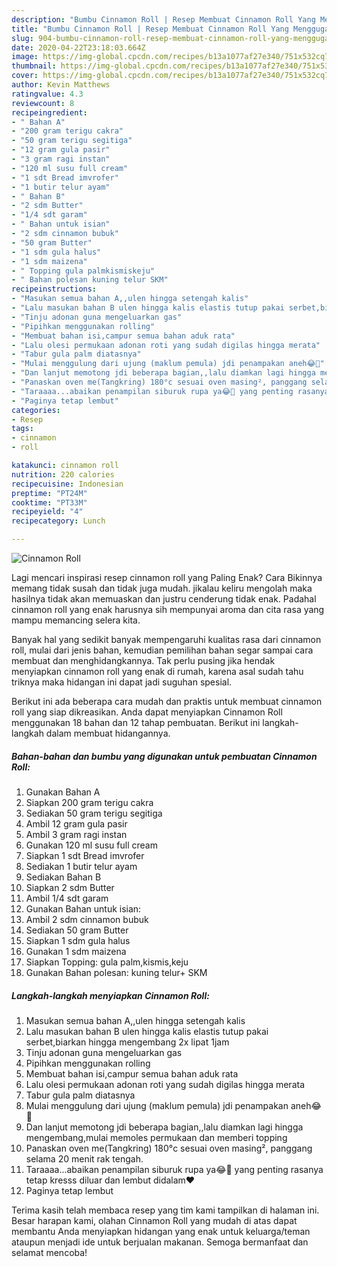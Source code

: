```yaml
---
description: "Bumbu Cinnamon Roll | Resep Membuat Cinnamon Roll Yang Menggugah Selera"
title: "Bumbu Cinnamon Roll | Resep Membuat Cinnamon Roll Yang Menggugah Selera"
slug: 904-bumbu-cinnamon-roll-resep-membuat-cinnamon-roll-yang-menggugah-selera
date: 2020-04-22T23:18:03.664Z
image: https://img-global.cpcdn.com/recipes/b13a1077af27e340/751x532cq70/cinnamon-roll-foto-resep-utama.jpg
thumbnail: https://img-global.cpcdn.com/recipes/b13a1077af27e340/751x532cq70/cinnamon-roll-foto-resep-utama.jpg
cover: https://img-global.cpcdn.com/recipes/b13a1077af27e340/751x532cq70/cinnamon-roll-foto-resep-utama.jpg
author: Kevin Matthews
ratingvalue: 4.3
reviewcount: 8
recipeingredient:
- " Bahan A"
- "200 gram terigu cakra"
- "50 gram terigu segitiga"
- "12 gram gula pasir"
- "3 gram ragi instan"
- "120 ml susu full cream"
- "1 sdt Bread imvrofer"
- "1 butir telur ayam"
- " Bahan B"
- "2 sdm Butter"
- "1/4 sdt garam"
- " Bahan untuk isian"
- "2 sdm cinnamon bubuk"
- "50 gram Butter"
- "1 sdm gula halus"
- "1 sdm maizena"
- " Topping gula palmkismiskeju"
- " Bahan polesan kuning telur SKM"
recipeinstructions:
- "Masukan semua bahan A,,ulen hingga setengah kalis"
- "Lalu masukan bahan B ulen hingga kalis elastis tutup pakai serbet,biarkan hingga mengembang 2x lipat 1jam"
- "Tinju adonan guna mengeluarkan gas"
- "Pipihkan menggunakan rolling"
- "Membuat bahan isi,campur semua bahan aduk rata"
- "Lalu olesi permukaan adonan roti yang sudah digilas hingga merata"
- "Tabur gula palm diatasnya"
- "Mulai menggulung dari ujung (maklum pemula) jdi penampakan aneh😂🤭"
- "Dan lanjut memotong jdi beberapa bagian,,lalu diamkan lagi hingga mengembang,mulai memoles permukaan dan memberi topping"
- "Panaskan oven me(Tangkring) 180°c sesuai oven masing², panggang selama 20 menit rak tengah."
- "Taraaaa...abaikan penampilan siburuk rupa ya😂🤭 yang penting rasanya tetap kresss diluar dan lembut didalam❤️"
- "Paginya tetap lembut"
categories:
- Resep
tags:
- cinnamon
- roll

katakunci: cinnamon roll 
nutrition: 220 calories
recipecuisine: Indonesian
preptime: "PT24M"
cooktime: "PT33M"
recipeyield: "4"
recipecategory: Lunch

---
```



![Cinnamon Roll](https://img-global.cpcdn.com/recipes/b13a1077af27e340/751x532cq70/cinnamon-roll-foto-resep-utama.jpg)

Lagi mencari inspirasi resep cinnamon roll yang Paling Enak? Cara Bikinnya memang tidak susah dan tidak juga mudah. jikalau keliru mengolah maka hasilnya tidak akan memuaskan dan justru cenderung tidak enak. Padahal cinnamon roll yang enak harusnya sih mempunyai aroma dan cita rasa yang mampu memancing selera kita.



Banyak hal yang sedikit banyak mempengaruhi kualitas rasa dari cinnamon roll, mulai dari jenis bahan, kemudian pemilihan bahan segar sampai cara membuat dan menghidangkannya. Tak perlu pusing jika hendak menyiapkan cinnamon roll yang enak di rumah, karena asal sudah tahu triknya maka hidangan ini dapat jadi suguhan spesial.


Berikut ini ada beberapa cara mudah dan praktis untuk membuat cinnamon roll yang siap dikreasikan. Anda dapat menyiapkan Cinnamon Roll menggunakan 18 bahan dan 12 tahap pembuatan. Berikut ini langkah-langkah dalam membuat hidangannya.

<!--inarticleads1-->

##### Bahan-bahan dan bumbu yang digunakan untuk pembuatan Cinnamon Roll:

1. Gunakan  Bahan A
1. Siapkan 200 gram terigu cakra
1. Sediakan 50 gram terigu segitiga
1. Ambil 12 gram gula pasir
1. Ambil 3 gram ragi instan
1. Gunakan 120 ml susu full cream
1. Siapkan 1 sdt Bread imvrofer
1. Sediakan 1 butir telur ayam
1. Sediakan  Bahan B
1. Siapkan 2 sdm Butter
1. Ambil 1/4 sdt garam
1. Gunakan  Bahan untuk isian:
1. Ambil 2 sdm cinnamon bubuk
1. Sediakan 50 gram Butter
1. Siapkan 1 sdm gula halus
1. Gunakan 1 sdm maizena
1. Siapkan  Topping: gula palm,kismis,keju
1. Gunakan  Bahan polesan: kuning telur+ SKM




<!--inarticleads2-->

##### Langkah-langkah menyiapkan Cinnamon Roll:

1. Masukan semua bahan A,,ulen hingga setengah kalis
1. Lalu masukan bahan B ulen hingga kalis elastis tutup pakai serbet,biarkan hingga mengembang 2x lipat 1jam
1. Tinju adonan guna mengeluarkan gas
1. Pipihkan menggunakan rolling
1. Membuat bahan isi,campur semua bahan aduk rata
1. Lalu olesi permukaan adonan roti yang sudah digilas hingga merata
1. Tabur gula palm diatasnya
1. Mulai menggulung dari ujung (maklum pemula) jdi penampakan aneh😂🤭
1. Dan lanjut memotong jdi beberapa bagian,,lalu diamkan lagi hingga mengembang,mulai memoles permukaan dan memberi topping
1. Panaskan oven me(Tangkring) 180°c sesuai oven masing², panggang selama 20 menit rak tengah.
1. Taraaaa...abaikan penampilan siburuk rupa ya😂🤭 yang penting rasanya tetap kresss diluar dan lembut didalam❤️
1. Paginya tetap lembut




Terima kasih telah membaca resep yang tim kami tampilkan di halaman ini. Besar harapan kami, olahan Cinnamon Roll yang mudah di atas dapat membantu Anda menyiapkan hidangan yang enak untuk keluarga/teman ataupun menjadi ide untuk berjualan makanan. Semoga bermanfaat dan selamat mencoba!
